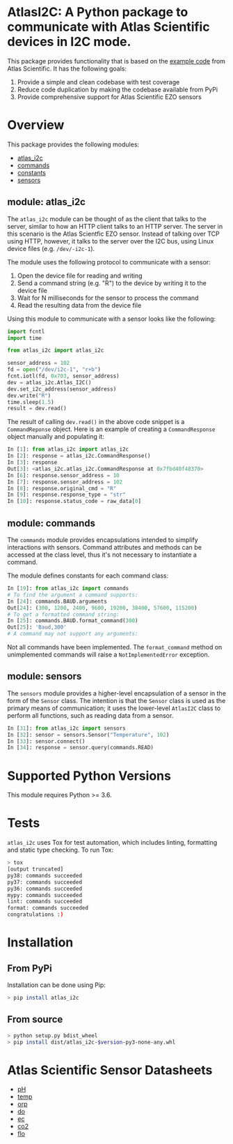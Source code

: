 # AtlasI2C: A Python package to communicate with Atlas Scientific devices in I2C mode.

This package provides functionality that is based on the [example code](https://github.com/AtlasScientific/Raspberry-Pi-sample-code) from Atlas Scientific. It has the following goals:

1. Provide a simple and clean codebase with test coverage
2. Reduce code duplication by making the codebase available from PyPi
3. Provide comprehensive support for Atlas Scientific EZO sensors

# Overview
This package provides the following modules:

- [atlas_i2c](https://github.com/timboring/atlas_i2c/blob/master/src/atlas_i2c/atlas_i2c.py)
- [commands](https://github.com/timboring/atlas_i2c/blob/master/src/atlas_i2c/commands.py)
- [constants](https://github.com/timboring/atlas_i2c/blob/master/src/atlas_i2c/constants.py)
- [sensors](https://github.com/timboring/atlas_i2c/blob/master/src/atlas_i2c/sensors.py)

## module: atlas_i2c
The `atlas_i2c` module can be thought of as the client that talks to the server, similar to how an HTTP client talks to an HTTP server. The server in this scenario is the Atlas Scientfic EZO sensor. Instead of talking over TCP using HTTP, however, it talks to the server over the I2C bus, using Linux device files (e.g. `/dev/-i2c-1`).

The module uses the following protocol to communicate with a sensor:
1. Open the device file for reading and writing
2. Send a command string (e.g. "R") to the device by writing it to the device file
3. Wait for N milliseconds for the sensor to process the command
4. Read the resulting data from the device file

Using this module to communicate with a sensor looks like the following:
```py
import fcntl
import time

from atlas_i2c import atlas_i2c

sensor_address = 102
fd = open("/dev/i2c-1", "r+b")
fcnt.iotl(fd, 0x703, sensor_address)
dev = atlas_i2c.Atlas_I2C()
dev.set_i2c_address(sensor_address)
dev.write("R")
time.sleep(1.5)
result = dev.read()
```

The result of calling `dev.read()` in the above code snippet is a `CommandReponse` object. Here is an example of creating a `CommandResponse` object manually and populating it:
```py
In [1]: from atlas_i2c import atlas_i2c                                                                                                 
In [2]: response = atlas_i2c.CommandResponse()                                                                                          
In [3]: response                                                                                                                        
Out[3]: <atlas_i2c.atlas_i2c.CommandResponse at 0x7fbd40f48370>
In [6]: response.sensor_address = 10                                                                                                    
In [7]: response.sensor_address = 102                                                                                                   
In [8]: response.original_cmd = "R"                                                                                                     
In [9]: response.response_type = "str"                                                                                                  
In [10]: response.status_code = raw_data[0] 
```

## module: commands
The `commands` module provides encapsulations intended to simplify interactions with sensors. Command attributes and methods can be accessed at the class level, thus it's not necessary to instantiate a command.

The module defines constants for each command class:
```py
In [19]: from atlas_i2c import commands                                                                                            
# To find the argument a command supports:
In [24]: commands.BAUD.arguments                                                                                                        
Out[24]: (300, 1200, 2400, 9600, 19200, 38400, 57600, 115200)
# To get a formatted command string:
In [25]: commands.BAUD.format_command(300)                                                                                              
Out[25]: 'Baud,300'
# A command may not support any arguments:
```
Not all commands have been implemented. The `format_command` method on unimplemented commands will raise a `NotImplementedError` exception.

## module: sensors
The `sensors` module provides a higher-level encapsulation of a sensor in the form of the `Sensor` class. The intention is that the `Sensor` class is used as the primary means of communication; it uses the lower-level `AtlasI2C` class to perform all functions, such as reading data from a sensor.

```py
In [31]: from atlas_i2c import sensors                                                                                                  
In [32]: sensor = sensors.Sensor("Temperature", 102)                                                                                    
In [33]: sensor.connect() 
In [34]: response = sensor.query(commands.READ)
```

# Supported Python Versions
This module requires Python >= 3.6.

# Tests
`atlas_i2c` uses Tox for test automation, which includes linting, formatting and static type checking. To run Tox:

```sh
> tox
[output truncated]
py38: commands succeeded
py37: commands succeeded
py36: commands succeeded
mypy: commands succeeded
lint: commands succeeded
format: commands succeeded
congratulations :)
```

# Installation
## From PyPi
Installation can be done using Pip:

```sh
> pip install atlas_i2c
```

## From source
```sh
> python setup.py bdist_wheel
> pip install dist/atlas_i2c-$version-py3-none-any.whl
```

# Atlas Scientific Sensor Datasheets
- [pH](https://www.atlas-scientific.com/_files/_datasheets/_circuit/pH_EZO_Datasheet.pdf)
- [temp](https://www.atlas-scientific.com/_files/_datasheets/_circuit/EZO_RTD_Datasheet.pdf)
- [orp](https://www.atlas-scientific.com/_files/_datasheets/_circuit/ORP_EZO_datasheet.pdf)
- [do](https://www.atlas-scientific.com/_files/_datasheets/_circuit/DO_EZO_Datasheet.pdf)
- [ec](https://www.atlas-scientific.com/_files/_datasheets/_circuit/EC_EZO_Datasheet.pdf)
- [co2](https://www.atlas-scientific.com/_files/_datasheets/_probe/EZO_CO2_Datasheet.pdf)
- [flo](https://www.atlas-scientific.com/_files/_datasheets/_circuit/flow_EZO_Datasheet.pdf)
